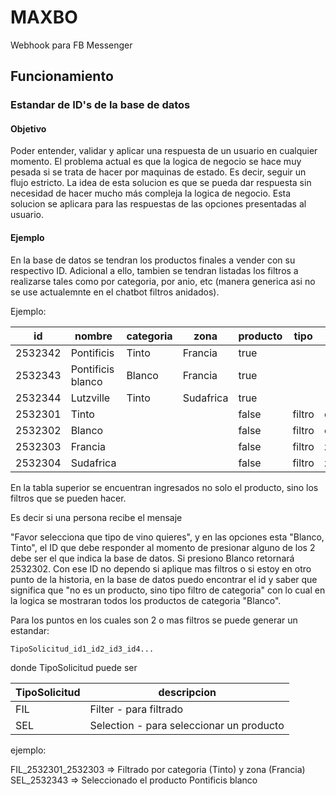 # MAXBO
Webhook para FB Messenger

## Funcionamiento

### Estandar de ID's de la base de datos

#### Objetivo
Poder entender, validar y aplicar una respuesta de un usuario en cualquier momento.
El problema actual es que la logica de negocio se hace muy pesada si se trata de hacer por maquinas de estado. Es decir, seguir un flujo estricto. 
La idea de esta solucion es que se pueda dar respuesta sin necesidad de hacer mucho más compleja la logica de negocio.
Esta solucion se aplicara para las respuestas de las opciones presentadas al usuario.

#### Ejemplo
En la base de datos se tendran los productos finales a vender con su respectivo ID.
Adicional a ello, tambien se tendran listadas los filtros a realizarse tales como por categoria, por anio, etc (manera generica asi no se use actualemnte en el chatbot filtros anidados).

Ejemplo:

| id | nombre | categoria | zona | producto | tipo | apunta | 
| -- | -- | -- | -- | -- | -- | -- |
| 2532342 | Pontificis | Tinto | Francia | true | | |
| 2532343 | Pontificis blanco | Blanco | Francia | true | | |
| 2532344 | Lutzville | Tinto | Sudafrica | true | | |
| 2532301 | Tinto | | | false | filtro | categoria |
| 2532302 | Blanco | | | false | filtro | categoria |
| 2532303 | Francia | | | false | filtro | zona |
| 2532304 | Sudafrica | | | false | filtro | zona |

En la tabla superior se encuentran ingresados no solo el producto, sino los filtros que se pueden hacer.

Es decir si una persona recibe el mensaje 

"Favor selecciona que tipo de vino quieres", y en las opciones esta "Blanco, Tinto", el ID que debe responder al momento de presionar alguno de los 2 debe ser el que indica la base de datos.
Si presiono Blanco retornará 2532302. 
Con ese ID no dependo si aplique mas filtros o si estoy en otro punto de la historia, en la base de datos puedo encontrar el id y saber que significa que "no es un producto, sino tipo filtro de categoria" con lo cual en la logica se mostraran todos los productos de categoria "Blanco".

Para los puntos en los cuales son 2 o mas filtros se puede generar un estandar:

`TipoSolicitud_id1_id2_id3_id4...`

donde TipoSolicitud puede ser

| TipoSolicitud | descripcion | 
| -- | -- |
| FIL | Filter - para filtrado |
| SEL | Selection - para seleccionar un producto | 

ejemplo:

FIL_2532301_2532303 => Filtrado por categoria (Tinto) y zona (Francia)
SEL_2532343 => Seleccionado el producto Pontificis blanco


